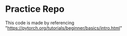# Practice Repo

This code is made by referencing "https://pytorch.org/tutorials/beginner/basics/intro.html"
